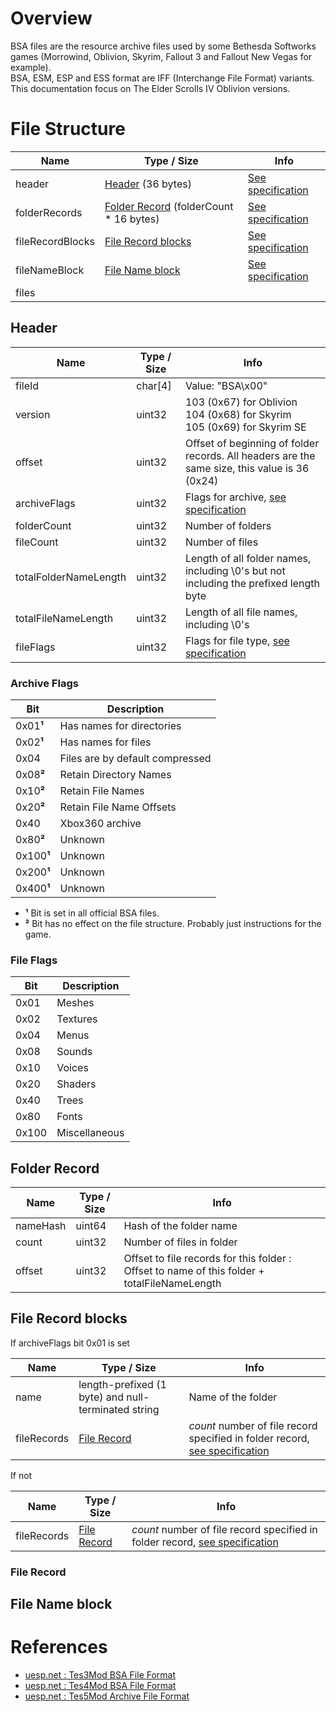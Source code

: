 # Overview
BSA files are the resource archive files used by some Bethesda Softworks games (Morrowind, Oblivion, Skyrim, Fallout 3 and Fallout New Vegas for example).  
BSA, ESM, ESP and ESS format are IFF (Interchange File Format) variants.  
This documentation focus on The Elder Scrolls IV Oblivion versions.

# File Structure

| Name | Type / Size | Info |
| --- | --- | --- |
| header | [Header](#header) (36 bytes) | [See specification](#header) |
| folderRecords | [Folder Record](#folder-record) (folderCount * 16 bytes) | [See specification](#folder-record) |
| fileRecordBlocks | [File Record blocks](#file-record-blocks) | [See specification](#file-record-blocks) |
| fileNameBlock | [File Name block](#file-name-block) | [See specification](#file-name-block) |
| files | | |

## Header

| Name | Type / Size | Info |
| --- | --- | --- |
| fileId | char[4] | Value: "BSA\x00" |
| version | uint32 | 103 (0x67) for Oblivion <br> 104 (0x68)  for Skyrim <br> 105 (0x69) for Skyrim SE |
| offset | uint32 | Offset of beginning of folder records. All headers are the same size, this value is 36 (0x24)|
| archiveFlags | uint32 | Flags for archive, [see specification](#archive-flags) |
| folderCount | uint32 | Number of folders |
| fileCount | uint32 | Number of files |
| totalFolderNameLength | uint32 | Length of all folder names, including \0's but not including the prefixed length byte |
| totalFileNameLength | uint32 | Length of all file names, including \0's |
| fileFlags | uint32 | Flags for file type, [see specification](#file-flags) |

### Archive Flags
| Bit | Description |
| --- | --- |
| 0x01**¹** | Has names for directories |
| 0x02**¹** | Has names for files |
| 0x04 | Files are by default compressed |
| 0x08**²** | Retain Directory Names |
| 0x10**²** | Retain File Names |
| 0x20**²** | Retain File Name Offsets |
| 0x40 | Xbox360 archive |
| 0x80**²** | Unknown |
| 0x100**¹** | Unknown |
| 0x200**¹** | Unknown |
| 0x400**¹** | Unknown |

* **¹** Bit is set in all official BSA files.
* **²** Bit has no effect on the file structure. Probably just instructions for the game.

### File Flags

| Bit | Description |
| --- | --- |
| 0x01 | Meshes |
| 0x02 | Textures |
| 0x04 | Menus |
| 0x08 | Sounds |
| 0x10 | Voices |
| 0x20 | Shaders |
| 0x40 | Trees |
| 0x80 | Fonts |
| 0x100 | Miscellaneous |

## Folder Record

| Name | Type / Size | Info |
| --- | --- | --- |
| nameHash | uint64 | Hash of the folder name |
| count | uint32 | Number of files in folder |
| offset | uint32 | Offset to file records for this folder : Offset to name of this folder + totalFileNameLength |

## File Record blocks

If archiveFlags bit 0x01 is set

| Name | Type / Size | Info |
| --- | --- | --- |
| name | length-prefixed (1 byte) and null-terminated string |  Name of the folder |
| fileRecords | [File Record](#file-record) | *count* number of file record specified in folder record, [see specification](#file-record)  |

If not

| Name | Type / Size | Info |
| --- | --- | --- |
| fileRecords | [File Record](#file-record) | *count* number of file record specified in folder record, [see specification](#file-record)  |

### File Record

## File Name block

# References
* [uesp.net : Tes3Mod BSA File Format](https://en.uesp.net/wiki/Tes3Mod:BSA_File_Format)
* [uesp.net : Tes4Mod BSA File Format](https://en.uesp.net/wiki/Tes4Mod:BSA_File_Format)
* [uesp.net : Tes5Mod Archive File Format](https://en.uesp.net/wiki/Tes5Mod:Archive_File_Format)
